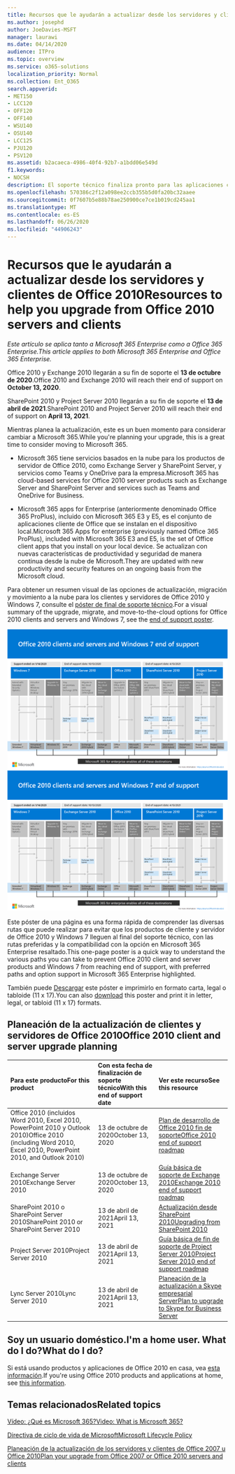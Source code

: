 ```yaml
---
title: Recursos que le ayudarán a actualizar desde los servidores y clientes de Office 2010
ms.author: josephd
author: JoeDavies-MSFT
manager: laurawi
ms.date: 04/14/2020
audience: ITPro
ms.topic: overview
ms.service: o365-solutions
localization_priority: Normal
ms.collection: Ent_O365
search.appverid:
- MET150
- LCC120
- OFF120
- OFF140
- WSU140
- OSU140
- LCC125
- PJU120
- PSV120
ms.assetid: b2acaeca-4986-40f4-92b7-a1bdd06e549d
f1.keywords:
- NOCSH
description: El soporte técnico finaliza pronto para las aplicaciones cliente y servidores de Office 2010, y los contratos de soporte personalizados no están disponibles. Use este artículo para empezar a planear la actualización ahora.
ms.openlocfilehash: 570386c2f12a098ee2ccb355b5d0fa20bc32aaee
ms.sourcegitcommit: 0f7607b5e88b78ae250900ce7ce1b019cd245aa1
ms.translationtype: MT
ms.contentlocale: es-ES
ms.lasthandoff: 06/26/2020
ms.locfileid: "44906243"
---
```

# <a name="resources-to-help-you-upgrade-from-office-2010-servers-and-clients"></a><span data-ttu-id="28c4a-104">Recursos que le ayudarán a actualizar desde los servidores y clientes de Office 2010</span><span class="sxs-lookup"><span data-stu-id="28c4a-104">Resources to help you upgrade from Office 2010 servers and clients</span></span>

<span data-ttu-id="28c4a-105">*Este artículo se aplica tanto a Microsoft 365 Enterprise como a Office 365 Enterprise.*</span><span class="sxs-lookup"><span data-stu-id="28c4a-105">*This article applies to both Microsoft 365 Enterprise and Office 365 Enterprise.*</span></span>

<span data-ttu-id="28c4a-106">Office 2010 y Exchange 2010 llegarán a su fin de soporte el **13 de octubre de 2020**.</span><span class="sxs-lookup"><span data-stu-id="28c4a-106">Office 2010 and Exchange 2010 will reach their end of support on **October 13, 2020**.</span></span> 

<span data-ttu-id="28c4a-107">SharePoint 2010 y Project Server 2010 llegarán a su fin de soporte el **13 de abril de 2021**.</span><span class="sxs-lookup"><span data-stu-id="28c4a-107">SharePoint 2010 and Project Server 2010 will reach their end of support on **April 13, 2021**.</span></span>

<span data-ttu-id="28c4a-108">Mientras planea la actualización, este es un buen momento para considerar cambiar a Microsoft 365.</span><span class="sxs-lookup"><span data-stu-id="28c4a-108">While you're planning your upgrade, this is a great time to consider moving to Microsoft 365.</span></span> 

- <span data-ttu-id="28c4a-109">Microsoft 365 tiene servicios basados en la nube para los productos de servidor de Office 2010, como Exchange Server y SharePoint Server, y servicios como Teams y OneDrive para la empresa.</span><span class="sxs-lookup"><span data-stu-id="28c4a-109">Microsoft 365 has cloud-based services for Office 2010 server products such as Exchange Server and SharePoint Server and services such as Teams and OneDrive for Business.</span></span> 

- <span data-ttu-id="28c4a-110">Microsoft 365 apps for Enterprise (anteriormente denominado Office 365 ProPlus), incluido con Microsoft 365 E3 y E5, es el conjunto de aplicaciones cliente de Office que se instalan en el dispositivo local.</span><span class="sxs-lookup"><span data-stu-id="28c4a-110">Microsoft 365 Apps for enterprise (previously named Office 365 ProPlus), included with Microsoft 365 E3 and E5, is the set of Office client apps that you install on your local device.</span></span> <span data-ttu-id="28c4a-111">Se actualizan con nuevas características de productividad y seguridad de manera continua desde la nube de Microsoft.</span><span class="sxs-lookup"><span data-stu-id="28c4a-111">They are updated with new productivity and security features on an ongoing basis from the Microsoft cloud.</span></span>

<span data-ttu-id="28c4a-112">Para obtener un resumen visual de las opciones de actualización, migración y movimiento a la nube para los clientes y servidores de Office 2010 y Windows 7, consulte el [póster de final de soporte técnico](./media/upgrade-from-office-2010-servers-and-products/Office2010Windows7EndOfSupport.pdf).</span><span class="sxs-lookup"><span data-stu-id="28c4a-112">For a visual summary of the upgrade, migrate, and move-to-the-cloud options for Office 2010 clients and servers and Windows 7, see the [end of support poster](./media/upgrade-from-office-2010-servers-and-products/Office2010Windows7EndOfSupport.pdf).</span></span>

<span data-ttu-id="28c4a-113">[![Imagen para el final del soporte técnico para los servidores y clientes de Office 2010 y póster de Windows 7](./media/upgrade-from-office-2010-servers-and-products/office2010-windows7-end-of-support.png)](./media/upgrade-from-office-2010-servers-and-products/Office2010Windows7EndOfSupport.pdf)</span><span class="sxs-lookup"><span data-stu-id="28c4a-113">[![Image for the end of support for Office 2010 clients and servers and Windows 7 poster](./media/upgrade-from-office-2010-servers-and-products/office2010-windows7-end-of-support.png)](./media/upgrade-from-office-2010-servers-and-products/Office2010Windows7EndOfSupport.pdf)</span></span>

<span data-ttu-id="28c4a-114">Este póster de una página es una forma rápida de comprender las diversas rutas que puede realizar para evitar que los productos de cliente y servidor de Office 2010 y Windows 7 lleguen al final del soporte técnico, con las rutas preferidas y la compatibilidad con la opción en Microsoft 365 Enterprise resaltado.</span><span class="sxs-lookup"><span data-stu-id="28c4a-114">This one-page poster is a quick way to understand the various paths you can take to prevent Office 2010 client and server products and Windows 7 from reaching end of support, with preferred paths and option support in Microsoft 365 Enterprise highlighted.</span></span>

<span data-ttu-id="28c4a-115">También puede [Descargar](https://github.com/MicrosoftDocs/microsoft-365-docs/raw/public/microsoft-365/media/migration-microsoft-365-enterprise-workload/Office2010Windows7EndOfSupport.pdf) este póster e imprimirlo en formato carta, legal o tabloide (11 x 17).</span><span class="sxs-lookup"><span data-stu-id="28c4a-115">You can also [download](https://github.com/MicrosoftDocs/microsoft-365-docs/raw/public/microsoft-365/media/migration-microsoft-365-enterprise-workload/Office2010Windows7EndOfSupport.pdf) this poster and print it in letter, legal, or tabloid (11 x 17) formats.</span></span>
      
## <a name="office-2010-client-and-server-upgrade-planning"></a><span data-ttu-id="28c4a-116">Planeación de la actualización de clientes y servidores de Office 2010</span><span class="sxs-lookup"><span data-stu-id="28c4a-116">Office 2010 client and server upgrade planning</span></span>
  
|<span data-ttu-id="28c4a-117">**Para este producto**</span><span class="sxs-lookup"><span data-stu-id="28c4a-117">**For this product**</span></span>|<span data-ttu-id="28c4a-118">**Con esta fecha de finalización de soporte técnico**</span><span class="sxs-lookup"><span data-stu-id="28c4a-118">**With this end of support date**</span></span>|<span data-ttu-id="28c4a-119">**Ver este recurso**</span><span class="sxs-lookup"><span data-stu-id="28c4a-119">**See this resource**</span></span>|
|:-----|:-----|:-----|
|<span data-ttu-id="28c4a-120">Office 2010 (incluidos Word 2010, Excel 2010, PowerPoint 2010 y Outlook 2010)</span><span class="sxs-lookup"><span data-stu-id="28c4a-120">Office 2010 (including Word 2010, Excel 2010, PowerPoint 2010, and Outlook 2010)</span></span>  <br/> | <span data-ttu-id="28c4a-121">13 de octubre de 2020</span><span class="sxs-lookup"><span data-stu-id="28c4a-121">October 13, 2020</span></span> |[<span data-ttu-id="28c4a-122">Plan de desarrollo de Office 2010 fin de soporte</span><span class="sxs-lookup"><span data-stu-id="28c4a-122">Office 2010 end of support roadmap</span></span>](https://docs.microsoft.com/DeployOffice/office-2010-end-support-roadmap) <br/> |
|<span data-ttu-id="28c4a-123">Exchange Server 2010</span><span class="sxs-lookup"><span data-stu-id="28c4a-123">Exchange Server 2010</span></span>  <br/> | <span data-ttu-id="28c4a-124">13 de octubre de 2020</span><span class="sxs-lookup"><span data-stu-id="28c4a-124">October 13, 2020</span></span>  |[<span data-ttu-id="28c4a-125">Guía básica de soporte de Exchange 2010</span><span class="sxs-lookup"><span data-stu-id="28c4a-125">Exchange 2010 end of support roadmap</span></span>](exchange-2010-end-of-support.md) <br/> |
|<span data-ttu-id="28c4a-126">SharePoint 2010 o SharePoint Server 2010</span><span class="sxs-lookup"><span data-stu-id="28c4a-126">SharePoint 2010 or SharePoint Server 2010</span></span>  <br/> | <span data-ttu-id="28c4a-127">13 de abril de 2021</span><span class="sxs-lookup"><span data-stu-id="28c4a-127">April 13, 2021</span></span> |[<span data-ttu-id="28c4a-128">Actualización desde SharePoint 2010</span><span class="sxs-lookup"><span data-stu-id="28c4a-128">Upgrading from SharePoint 2010</span></span>](upgrade-from-sharepoint-2010.md) <br/> |
|<span data-ttu-id="28c4a-129">Project Server 2010</span><span class="sxs-lookup"><span data-stu-id="28c4a-129">Project Server 2010</span></span> <br/> | <span data-ttu-id="28c4a-130">13 de abril de 2021</span><span class="sxs-lookup"><span data-stu-id="28c4a-130">April 13, 2021</span></span> | [<span data-ttu-id="28c4a-131">Guía básica de fin de soporte de Project Server 2010</span><span class="sxs-lookup"><span data-stu-id="28c4a-131">Project Server 2010 end of support roadmap</span></span>](project-server-2010-end-of-support.md) <br/> |
|<span data-ttu-id="28c4a-132">Lync Server 2010</span><span class="sxs-lookup"><span data-stu-id="28c4a-132">Lync Server 2010</span></span> <br/> | <span data-ttu-id="28c4a-133">13 de abril de 2021</span><span class="sxs-lookup"><span data-stu-id="28c4a-133">April 13, 2021</span></span> | [<span data-ttu-id="28c4a-134">Planeación de la actualización a Skype empresarial Server</span><span class="sxs-lookup"><span data-stu-id="28c4a-134">Plan to upgrade to Skype for Business Server</span></span>](https://docs.microsoft.com/skypeforbusiness/plan-your-deployment/upgrade) <br/> |
    
## <a name="im-a-home-user-what-do-i-do"></a><span data-ttu-id="28c4a-135">Soy un usuario doméstico.</span><span class="sxs-lookup"><span data-stu-id="28c4a-135">I'm a home user.</span></span> <span data-ttu-id="28c4a-136">What do I do?</span><span class="sxs-lookup"><span data-stu-id="28c4a-136">What do I do?</span></span>

<span data-ttu-id="28c4a-137">Si está usando productos y aplicaciones de Office 2010 en casa, vea [esta información](plan-upgrade-previous-versions-office.md#im-a-home-user-what-do-i-do).</span><span class="sxs-lookup"><span data-stu-id="28c4a-137">If you're using Office 2010 products and applications at home, see [this information](plan-upgrade-previous-versions-office.md#im-a-home-user-what-do-i-do).</span></span>

## <a name="related-topics"></a><span data-ttu-id="28c4a-138">Temas relacionados</span><span class="sxs-lookup"><span data-stu-id="28c4a-138">Related topics</span></span>

[<span data-ttu-id="28c4a-139">Vídeo: ¿Qué es Microsoft 365?</span><span class="sxs-lookup"><span data-stu-id="28c4a-139">Video: What is Microsoft 365?</span></span>](https://support.office.com/article/847caf12-2589-452c-8aca-1c009797678b.aspx)
  
[<span data-ttu-id="28c4a-140">Directiva de ciclo de vida de Microsoft</span><span class="sxs-lookup"><span data-stu-id="28c4a-140">Microsoft Lifecycle Policy</span></span>](https://go.microsoft.com/fwlink/?linkid=865200)

[<span data-ttu-id="28c4a-141">Planeación de la actualización de los servidores y clientes de Office 2007 u Office 2010</span><span class="sxs-lookup"><span data-stu-id="28c4a-141">Plan your upgrade from Office 2007 or Office 2010 servers and clients</span></span>](plan-upgrade-previous-versions-office.md)


